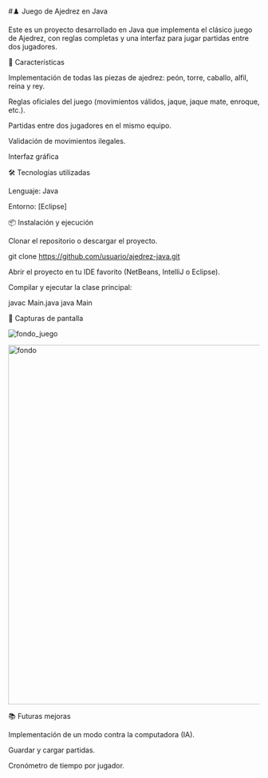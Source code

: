 #♟️ Juego de Ajedrez en Java

Este es un proyecto desarrollado en Java que implementa el clásico juego de Ajedrez, con reglas completas y una interfaz para jugar partidas entre dos jugadores.

🚀 Características

Implementación de todas las piezas de ajedrez: peón, torre, caballo, alfil, reina y rey.

Reglas oficiales del juego (movimientos válidos, jaque, jaque mate, enroque, etc.).

Partidas entre dos jugadores en el mismo equipo.

Validación de movimientos ilegales.

Interfaz gráfica 

🛠️ Tecnologías utilizadas

Lenguaje: Java

Entorno: [Eclipse] 

📦 Instalación y ejecución

Clonar el repositorio o descargar el proyecto.

git clone https://github.com/usuario/ajedrez-java.git


Abrir el proyecto en tu IDE favorito (NetBeans, IntelliJ o Eclipse).

Compilar y ejecutar la clase principal:

javac Main.java
java Main

📸 Capturas de pantalla

![fondo_juego](https://github.com/user-attachments/assets/8729a832-f8dc-4a17-952d-6e15e25fc175)

<img width="1280" height="720" alt="fondo" src="https://github.com/user-attachments/assets/b2598b5b-36aa-4bdd-9d94-23f4bc519c70" />


📚 Futuras mejoras

Implementación de un modo contra la computadora (IA).

Guardar y cargar partidas.

Cronómetro de tiempo por jugador.

